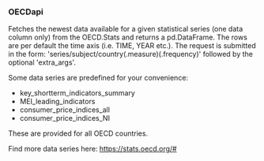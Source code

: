 ### OECDapi
Fetches the newest data available for a given statistical series (one data column only) 
from the OECD.Stats and returns a pd.DataFrame. 
The rows are per default the time axis (i.e. TIME, YEAR etc.).
The request is submitted in the form: 'series/subject/country(.measure)(.frequency)' 
followed by the optional 'extra_args'.

Some data series are predefined for your convenience:
 - key_shortterm_indicators_summary
 - MEI_leading_indicators
 - consumer_price_indices_all
 - consumer_price_indices_NI

These are provided for all OECD countries.

Find more data series here: https://stats.oecd.org/#
